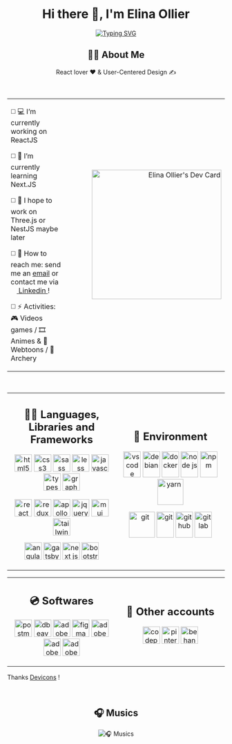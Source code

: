 <style>
  table {
    width: 100% !important;
  }
  table td {
    border: 0px !important;
  }
  .dev-card {
    width: 350px;
    text-align: right;
  }
  .link-icons a {
    text-decoration: none;
  }
</style>

<div align="center">

<h1>Hi there 👋, I'm Elina Ollier</h1>
  
[![Typing SVG](https://readme-typing-svg.herokuapp.com?font=Work+Sans&size=30&duration=2500&pause=200&color=DC5C5C&center=true&vCenter=true&multiline=true&width=900&height=100&lines=Front-end+developer;Webdesigner)](https://git.io/typing-svg)
</div>

<h2 align="center">🐱‍👤 About Me</h1>

<p align="center">React lover ❤️ & User-Centered Design ✍</p>
<!-- <p align="center"><a href="#" >🌊 Portfolio</a></p> -->
<br/>

<table>
  <tbody>
    <tr>
      <td>
        <p>
  ◻️ 💻 I’m currently working on <img src="https://cdn.jsdelivr.net/gh/devicons/devicon/icons/react/react-original.svg" width="14"/> ReactJS

  ◻️ 🧪 I’m currently learning <img src="https://cdn.jsdelivr.net/gh/devicons/devicon/icons/nextjs/nextjs-original.svg" width="14"/> Next.JS

  ◻️ 💭 I hope to work on <img src="https://cdn.jsdelivr.net/gh/devicons/devicon/icons/threejs/threejs-original.svg" width="14"/> Three.js or <img src="https://cdn.jsdelivr.net/gh/devicons/devicon/icons/nestjs/nestjs-plain.svg" width="14"/> NestJS maybe later 

  ◻️ 🔎 How to reach me: send me an <a href="mailto:elina.ollier@hotmail.fr">email</a> or contact me via <a href="https://www.linkedin.com/in/elina-ollier/">
    <img src="https://cdn.jsdelivr.net/gh/devicons/devicon/icons/linkedin/linkedin-original.svg" width="14"/> Linkedin
  </a> !

  ◻️ ⚡ Activities: 🎮 Videos games / 🎞 Animes & 📕 Webtoons / 🎯 Archery
        </p>
      </td>
      <td class="dev-card">
        <a href="https://app.daily.dev/yusame">
          <img src="https://api.daily.dev/devcards/13b3907a8c15482c8dd7d575308a05e7.png?r=ntp" width="300" alt="Elina Ollier's Dev Card"/>
        </a>
      </td>
    </tr>
  </tbody>
</table>

<br/>


<table>
  <tbody>
    <tr>
      <td width="50%">
  <h2 align="center">🐱‍🏍 Languages, Libraries and Frameworks</h1>

  <div class="link-icons">
    <p align="center">
      <a href="https://www.w3.org/html/" target="_blank">
        <img src="https://cdn.jsdelivr.net/gh/devicons/devicon/icons/html5/html5-original.svg" alt="html5" width="40" height="40"/>
      </a>
      <a href="https://www.w3schools.com/css/" target="_blank">
        <img src="https://cdn.jsdelivr.net/gh/devicons/devicon/icons/css3/css3-original.svg" alt="css3" width="40" height="40"/>
      </a>
      <a href="https://sass-lang.com/" target="_blank">
        <img src="https://cdn.jsdelivr.net/gh/devicons/devicon/icons/sass/sass-original.svg" alt="sass" width="40" height="40"/>
      </a>
      <a href="https://lesscss.org/" target="_blank">
        <img src="https://cdn.jsdelivr.net/gh/devicons/devicon/icons/less/less-plain-wordmark.svg" alt="less" width="40" height="40"/>
      </a>
      <a href="https://developer.mozilla.org/en-US/docs/Web/JavaScript" target="_blank">
        <img src="https://cdn.jsdelivr.net/gh/devicons/devicon/icons/javascript/javascript-original.svg" alt="javascript" width="40" height="40"/>
      </a>
      <a href="https://www.typescriptlang.org/docs/" target="_blank">
        <img src="https://cdn.worldvectorlogo.com/logos/typescript-2.svg" alt="typescript" width="40" height="40"/>
      </a>
      <a href="https://graphql.org/" target="_blank">
        <img src="https://cdn.jsdelivr.net/gh/devicons/devicon/icons/graphql/graphql-plain.svg" alt="graphql" width="40" height="40"/>
      </a>
    </p>
    <p align="center">
      <a href="https://reactjs.org/" target="_blank">
        <img src="https://cdn.jsdelivr.net/gh/devicons/devicon/icons/react/react-original.svg" alt="react js" width="40" height="40"/>
      </a>
      <a href="https://redux.js.org/" target="_blank">
        <img src="https://cdn.jsdelivr.net/gh/devicons/devicon/icons/redux/redux-original.svg" alt="redux" width="40" height="40"/>
      </a>
      <a href="https://www.apollographql.com/" target="_blank">
        <img src="https://cdn.worldvectorlogo.com/logos/apollostack.svg" alt="apollo graphql" width="40" height="40"/>
      </a>
      <a href="https://jquery.com/" target="_blank">
        <img src="https://cdn.jsdelivr.net/gh/devicons/devicon/icons/jquery/jquery-original-wordmark.svg" alt="jquery" width="40" height="40"/>
      </a>
      <a href="https://mui.com/" target="_blank">
        <img src="https://cdn.jsdelivr.net/gh/devicons/devicon/icons/materialui/materialui-original.svg" alt="mui" width="40" height="40"/>
      </a>
      <a href="https://tailwindcss.com/" target="_blank">
        <img src="https://cdn.jsdelivr.net/gh/devicons/devicon/icons/tailwindcss/tailwindcss-plain.svg" alt="tailwind" width="40" height="40"/>
      </a>
    </p>
    <p align="center">
      <a href="https://angular.io/" target="_blank">
        <img src="https://cdn.jsdelivr.net/gh/devicons/devicon/icons/angularjs/angularjs-original.svg" alt="angular" width="40" height="40"/>
      </a>
      <a href="https://www.gatsbyjs.com/" target="_blank">
        <img src="https://cdn.jsdelivr.net/gh/devicons/devicon/icons/gatsby/gatsby-original.svg" alt="gatsby" width="40" height="40"/>
      </a>
      <a href="https://nextjs.org/" target="_blank">
        <img src="https://cdn.jsdelivr.net/gh/devicons/devicon/icons/nextjs/nextjs-original.svg" alt="next js" width="40" height="40"/>
      </a>
      <a href="https://getbootstrap.com" target="_blank">
        <img src="https://cdn.jsdelivr.net/gh/devicons/devicon/icons/bootstrap/bootstrap-original-wordmark.svg" alt="bootstrap" width="40" height="40"/>
      </a>
    </p>
  </div>
      </td>
      <td width="50%">
  <h2 align="center">🚀 Environment</h1>

  <div class="link-icons">
    <p align="center">
      <a href="https://code.visualstudio.com/" target="_blank">
        <img src="https://cdn.jsdelivr.net/gh/devicons/devicon/icons/vscode/vscode-original.svg" alt="vs code" width="40" height="60"/>
      </a>
      <a href="https://www.debian.org/index.fr.html" target="_blank">
        <img src="https://cdn.jsdelivr.net/gh/devicons/devicon/icons/debian/debian-original-wordmark.svg" alt="debian" width="40" height="60"/>
      </a>
      <a href="https://www.docker.com/" target="_blank">
        <img src="https://cdn.jsdelivr.net/gh/devicons/devicon/icons/docker/docker-plain-wordmark.svg" alt="docker" width="40" height="60"/>
      </a>
      <a href="https://nodejs.org" target="_blank">
        <img src="https://cdn.jsdelivr.net/gh/devicons/devicon/icons/nodejs/nodejs-original.svg" alt="node js" width="40" height="60"/>
      </a>
      <a href="https://www.npmjs.com/" target="_blank">
        <img src="https://cdn.jsdelivr.net/gh/devicons/devicon/icons/npm/npm-original-wordmark.svg" alt="npm" width="40" height="60"/>
      </a>
      <a href="https://yarnpkg.com/" target="_blank">
        <img src="https://cdn.jsdelivr.net/gh/devicons/devicon/icons/yarn/yarn-original-wordmark.svg" alt="yarn" width="60" height="60"/>
      </a>
    </p>
    <p align="center">
      <a href="https://git-scm.com/" target="_blank">
        <img src="https://cdn.jsdelivr.net/gh/devicons/devicon/icons/git/git-original-wordmark.svg" alt="git" width="60" height="60"/>
      </a>
      <a href="https://www.gnu.org/software/bash/" target="_blank">
        <img src="https://cdn.jsdelivr.net/gh/devicons/devicon/icons/bash/bash-original.svg" alt="git" width="40" height="60"/>
      </a>
      <a href="https://github.com/Yusame" target="_blank">
        <img src="https://cdn.jsdelivr.net/gh/devicons/devicon/icons/github/github-original-wordmark.svg" alt="github" width="40" height="60"/>
      </a>
      <a href="https://about.gitlab.com/" target="_blank">
        <img src="https://cdn.jsdelivr.net/gh/devicons/devicon/icons/gitlab/gitlab-original-wordmark.svg" alt="gitlab" width="40" height="60"/>
      </a>
    </p>
  </div>
      </td>
    </tr>
  </tbody>
</table>

<table>
  <tbody>
    <tr>
      <td width="50%">
  <h2 align="center">💿 Softwares</h1>

  <div class="link-icons">
    <p align="center">
      <a href="https://postman.com" target="_blank">
        <img src="https://www.vectorlogo.zone/logos/getpostman/getpostman-icon.svg" alt="postman" width="40" height="40"/>
      </a>
      <a href="https://dbeaver.io/" target="_blank">
        <img src="https://upload.wikimedia.org/wikipedia/commons/b/b5/DBeaver_logo.svg" alt="dbeaver" width="40" height="40"/>
      </a>
      <a href="https://www.adobe.com/fr/products/xd.html" target="_blank">
        <img src="https://upload.wikimedia.org/wikipedia/commons/c/c2/Adobe_XD_CC_icon.svg" alt="adobe xd" width="40" height="40"/>
      </a>
      <a href="https://www.figma.com/" target="_blank">
        <img src="https://cdn.jsdelivr.net/gh/devicons/devicon/icons/figma/figma-original.svg" alt="figma" width="40" height="40"/>
      </a>
      <a href="https://www.adobe.com/fr/products/illustrator.html" target="_blank">
        <img src="https://upload.wikimedia.org/wikipedia/commons/f/fb/Adobe_Illustrator_CC_icon.svg" alt="adobe illustrator" width="40" height="40"/>
      </a>
      <a href="https://www.adobe.com/fr/products/photoshop.html" target="_blank">
        <img src="https://upload.wikimedia.org/wikipedia/commons/a/af/Adobe_Photoshop_CC_icon.svg" alt="adobe photoshop" width="40" height="40"/>
      </a>
      <a href="https://www.adobe.com/fr/products/indesign/landpb.html" target="_blank">
        <img src="https://upload.wikimedia.org/wikipedia/commons/4/48/Adobe_InDesign_CC_icon.svg" alt="adobe indesign" width="40" height="40"/>
      </a>
    </p>
  </div>
      </td>
      <td width="50%">
  <h2 align="center">📌 Other accounts</h1>

  <div class="link-icons">
    <p align="center">
      <a href="https://codepen.io/elina" target="_blank">
        <img src="https://cdn.jsdelivr.net/gh/devicons/devicon/icons/codepen/codepen-plain.svg" alt="codepen" width="40" height="40"/>
      </a>
      <a href="https://www.pinterest.fr/elinaollier/" target="_blank">
        <img src="https://upload.wikimedia.org/wikipedia/commons/4/4d/Pinterest.svg" alt="pinterest" width="40" height="40"/>
      </a>
      <a href="https://www.behance.net/ollierelina" target="_blank">
        <img src="https://cdn.jsdelivr.net/gh/devicons/devicon/icons/behance/behance-original.svg" alt="behance" width="40" height="40"/>
      </a>
    </p>
  </div>
      </td>
    </tr>
  </tbody>
</table>

<p>Thanks <a href="https://devicon.dev/"><i class="devicon-devicon-plain colored"></i>
Devicons</a> !</p>

<br>

<h2 align="center">🎧 Musics</h1>
<div align="center">

![🎧 Musics](https://spotify-recently-played-readme.vercel.app/api?user=yusame2&count=3&width=600&unique=yes)

</div>